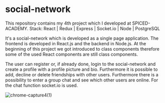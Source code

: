 # social-network

This repository contains my 4th project which I developed at SPICED-ACADEMY.
Stack: React | Redux | Express | Socket.io | Node | PostgreSQL

It's a social-network which is developed as a single page application. The frontend is developed in React.js and the backend in Node.js.
At the beginning of this project we got introduced to class components therefore some of the used React components are still class components.


The user can register or, if already done, login to the social-network and create a profile with a profile picture and bio. Furthermore it is possible to add, decline or delete friendships with other users.
Furthermore there is a possibility to enter a group chat and see which other users are online. For the chat function socket.io is used.


![chrome-capture4(1)](https://user-images.githubusercontent.com/106035313/191298037-5976c7c0-5ec2-4c4a-b4a8-a77c21e5eb06.gif)
